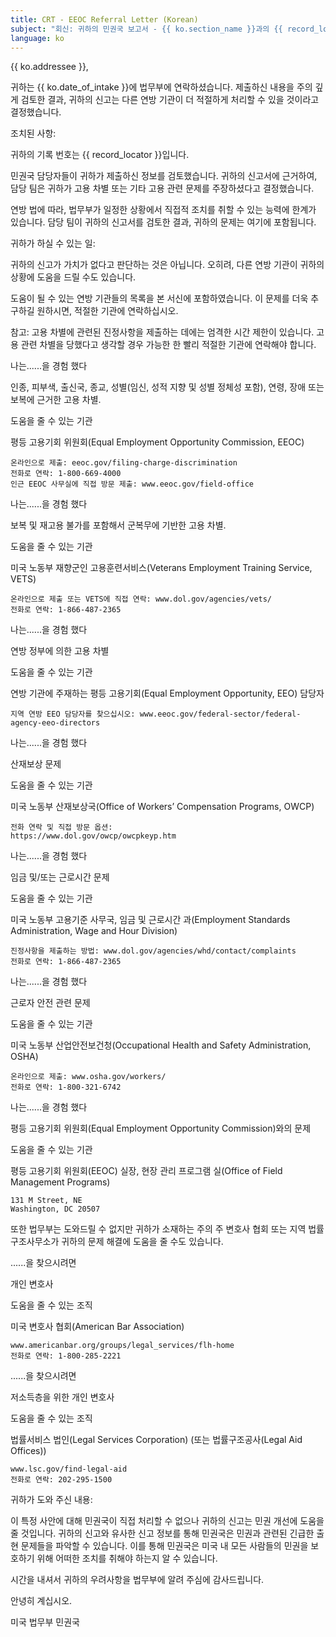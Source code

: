 ```yaml
---
title: CRT - EEOC Referral Letter (Korean)
subject: "회신: 귀하의 민권국 보고서 - {{ ko.section_name }}과의 {{ record_locator }}"
language: ko
---
```

{{ ko.addressee }},

귀하는 {{ ko.date_of_intake }}에 법무부에 연락하셨습니다. 제출하신 내용을 주의 깊게 검토한 결과, 귀하의 신고는 다른 연방 기관이 더 적절하게 처리할 수 있을 것이라고 결정했습니다.

조치된 사항:

귀하의 기록 번호는 {{ record_locator }}입니다.

민권국 담당자들이 귀하가 제출하신 정보를 검토했습니다. 귀하의 신고서에 근거하여, 담당 팀은 귀하가 고용 차별 또는 기타 고용 관련 문제를 주장하셨다고 결정했습니다.

연방 법에 따라, 법무부가 일정한 상황에서 직접적 조치를 취할 수 있는 능력에 한계가 있습니다. 담당 팀이 귀하의 신고서를 검토한 결과, 귀하의 문제는 여기에 포함됩니다.

귀하가 하실 수 있는 일:

귀하의 신고가 가치가 없다고 판단하는 것은 아닙니다. 오히려, 다른 연방 기관이 귀하의 상황에 도움을 드릴 수도 있습니다.

도움이 될 수 있는 연방 기관들의 목록을 본 서신에 포함하였습니다. 이 문제를 더욱 추구하길 원하시면, 적절한 기관에 연락하십시오.

참고: 고용 차별에 관련된 진정사항을 제출하는 데에는 엄격한 시간 제한이 있습니다. 고용 관련 차별을 당했다고 생각할 경우 가능한 한 빨리 적절한 기관에 연락해야 합니다.

나는......을 경험 했다

인종, 피부색, 출신국, 종교, 성별(임신, 성적 지향 및 성별 정체성 포함), 연령, 장애 또는 보복에 근거한 고용 차별.

도움을 줄 수 있는 기관

평등 고용기회 위원회(Equal Employment Opportunity Commission, EEOC)

    온라인으로 제출: eeoc.gov/filing-charge-discrimination
    전화로 연락: 1-800-669-4000
    인근 EEOC 사무실에 직접 방문 제출: www.eeoc.gov/field-office

나는......을 경험 했다

보복 및 재고용 불가를 포함해서 군복무에 기반한 고용 차별.

도움을 줄 수 있는 기관

미국 노동부
재향군인 고용훈련서비스(Veterans Employment Training Service, VETS)

    온라인으로 제출 또는 VETS에 직접 연락: www.dol.gov/agencies/vets/
    전화로 연락: 1-866-487-2365

나는......을 경험 했다

연방 정부에 의한 고용 차별

도움을 줄 수 있는 기관

연방 기관에 주재하는 평등 고용기회(Equal Employment Opportunity, EEO) 담당자

    지역 연방 EEO 담당자를 찾으십시오: www.eeoc.gov/federal-sector/federal-agency-eeo-directors

나는......을 경험 했다

산재보상 문제

도움을 줄 수 있는 기관

미국 노동부
산재보상국(Office of Workers’ Compensation Programs, OWCP)

    전화 연락 및 직접 방문 옵션:
    https://www.dol.gov/owcp/owcpkeyp.htm

나는......을 경험 했다

임금 및/또는 근로시간 문제

도움을 줄 수 있는 기관

미국 노동부
고용기준 사무국, 임금 및 근로시간 과(Employment Standards Administration, Wage and Hour Division)

    진정사항을 제출하는 방법: www.dol.gov/agencies/whd/contact/complaints
    전화로 연락: 1-866-487-2365

나는......을 경험 했다

근로자 안전 관련 문제

도움을 줄 수 있는 기관

미국 노동부
산업안전보건청(Occupational Health and Safety Administration, OSHA)

    온라인으로 제출: www.osha.gov/workers/
    전화로 연락: 1-800-321-6742

나는......을 경험 했다

평등 고용기회 위원회(Equal Employment Opportunity Commission)와의 문제

도움을 줄 수 있는 기관

평등 고용기회 위원회(EEOC)
실장, 현장 관리 프로그램 실(Office of Field Management Programs)

    131 M Street, NE
    Washington, DC 20507

또한 법무부는 도와드릴 수 없지만 귀하가 소재하는 주의 주 변호사 협회 또는 지역 법률구조사무소가 귀하의 문제 해결에 도움을 줄 수도 있습니다.

......을 찾으시려면

개인 변호사

도움을 줄 수 있는 조직

미국 변호사 협회(American Bar Association)

    www.americanbar.org/groups/legal_services/flh-home
    전화로 연락: 1-800-285-2221

......을 찾으시려면

저소득층을 위한 개인 변호사

도움을 줄 수 있는 조직

법률서비스 법인(Legal Services Corporation) (또는 법률구조공사(Legal Aid Offices))

    www.lsc.gov/find-legal-aid
    전화로 연락: 202-295-1500

귀하가 도와 주신 내용:

이 특정 사안에 대해 민권국이 직접 처리할 수 없으나 귀하의 신고는 민권 개선에 도움을 줄 것입니다. 귀하의 신고와 유사한 신고 정보를 통해 민권국은 민권과 관련된 긴급한 출현 문제들을 파악할 수 있습니다. 이를 통해 민권국은 미국 내 모든 사람들의 민권을 보호하기 위해 어떠한 조치를 취해야 하는지 알 수 있습니다.

시간을 내셔서 귀하의 우려사항을 법무부에 알려 주심에 감사드립니다.

안녕히 계십시오.

미국 법무부
민권국
        